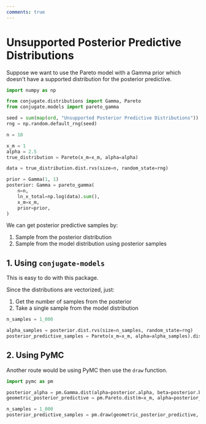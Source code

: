```yaml
---
comments: true 
---
```

# Unsupported Posterior Predictive Distributions

Suppose we want to use the Pareto model with a Gamma prior which doesn't have a
supported distribution for the posterior predictive. 

```python
import numpy as np

from conjugate.distributions import Gamma, Pareto
from conjugate.models import pareto_gamma

seed = sum(map(ord, "Unsupported Posterior Predictive Distributions"))
rng = np.random.default_rng(seed)

n = 10

x_m = 1
alpha = 2.5
true_distribution = Pareto(x_m=x_m, alpha=alpha)

data = true_distribution.dist.rvs(size=n, random_state=rng)

prior = Gamma(1, 1)
posterior: Gamma = pareto_gamma(
    n=n,
    ln_x_total=np.log(data).sum(),
    x_m=x_m,
    prior=prior,
)
```

We can get posterior predictive samples by: 

1. Sample from the posterior distribution
2. Sample from the model distribution using posterior samples

## 1. Using `conjugate-models`

This is easy to do with this package. 

Since the distributions are vectorized, just: 

1. Get the number of samples from the posterior 
2. Take a single sample from the model distribution

```python
n_samples = 1_000

alpha_samples = posterior.dist.rvs(size=n_samples, random_state=rng)
posterior_predictive_samples = Pareto(x_m=x_m, alpha=alpha_samples).dist.rvs(random_state=rng)
```

## 2. Using PyMC

Another route would be using PyMC then use the `draw` function. 

```python 
import pymc as pm

posterior_alpha = pm.Gamma.dist(alpha=posterior.alpha, beta=posterior.beta)
geometric_posterior_predictive = pm.Pareto.dist(m=x_m, alpha=posterior_alpha)

n_samples = 1_000
posterior_predictive_samples = pm.draw(geometric_posterior_predictive, draws=n_samples)
```
